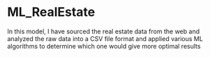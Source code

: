 # ML_RealEstate

In this model, I have sourced the real estate data from the web and analyzed the raw data into a CSV file format and applied various ML algorithms to determine which one would give more optimal results
